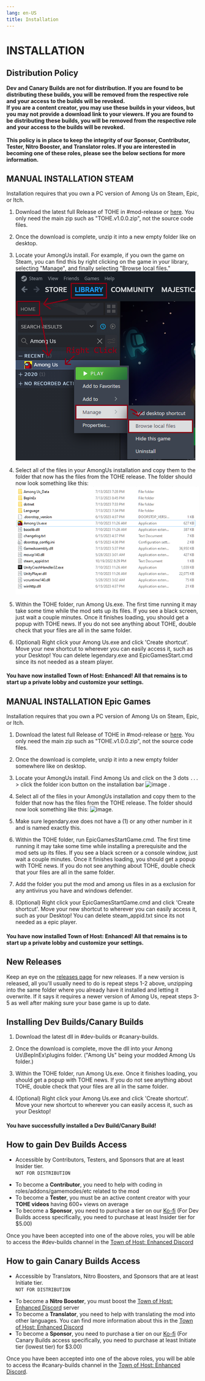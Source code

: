 ```yaml
---
lang: en-US
title: Installation
---
```


# INSTALLATION


## Distribution Policy

<b>Dev and Canary Builds are not for distribution. If you are found to be distributing these builds, you will be removed from the respective role and your access to the builds will be revoked. <br>
If you are a content creator, you may use these builds in your videos, but you may not provide a download link to your viewers. If you are found to be distributing these builds, you will be removed from the respective role and your access to the builds will be revoked.<br><br>
This policy is in place to keep the integrity of our Sponsor, Contributor, Tester, Nitro Booster, and Translator roles. If you are interested in becoming one of these roles, please see the below sections for more information.</b>

## MANUAL INSTALLATION STEAM
Installation requires that you own a PC version of Among Us on Steam, Epic, or Itch. 

1. Download the latest full Release of TOHE in #mod-release or [here](https://github.com/0xDrMoe/TownofHost-Enhanced/releases). You only need the main zip such as "TOHE.v1.0.0.zip", not the source code files.

2. Once the download is complete, unzip it into a new empty folder like on desktop.

3. Locate your AmongUs install. For example, if you own the game on Steam, you can find this by right clicking on the game in your library, selecting "Manage", and finally selecting "Browse local files."
![image](./images/SteamGetFolder.png)

4. Select all of the files in your AmongUs installation and copy them to the folder that now has the files from the TOHE release. The folder should now look something like this:
![image](./images/ResultFolder.png)

5. Within the TOHE folder, run Among Us.exe. The first time running it may take some time while the mod sets up its files. If you see a black screen, just wait a couple minutes. Once it finishes loading, you should get a popup with TOHE news. If you do not see anything about TOHE, double check that your files are all in the same folder.

6. (Optional) Right click your Among Us.exe and click 'Create shortcut'. Move your new shortcut to wherever you can easily access it, such as your Desktop! You can delete legendary.exe and EpicGamesStart.cmd since its not needed
as a steam player.
#### You have now installed Town of Host: Enhanced! All that remains is to start up a private lobby and customize your settings.

## MANUAL INSTALLATION Epic Games
Installation requires that you own a PC version of Among Us on Steam, Epic, or Itch. 

1. Download the latest full Release of TOHE in #mod-release or [here](https://github.com/0xDrMoe/TownofHost-Enhanced/releases). You only need the main zip such as "TOHE.v1.0.0.zip", not the source code files.

2. Once the download is complete, unzip it into a new empty folder somewhere like on desktop.

3. Locate your AmongUs install. Find Among Us and click on the 3 dots `...` > click the folder icon button on the installation bar ![image](https://github.com/whichtwix/TOHRE-Code/assets/91138333/15241301-1de9-4288-a9aa-e45a21cb9f80)
.

4. Select all of the files in your AmongUs installation and copy them to the folder that now has the files from the TOHE release. The folder should now look something like this:
![image](https://github.com/whichtwix/TOHRE-Code/assets/91138333/2f0416c1-101f-44a2-9fd1-49f0714254c3).

5. Make sure legendary.exe does not have a (1) or any other number in it and is named exactly this.


6. Within the TOHE folder, run EpicGamesStartGame.cmd. The first time running it may take some time while installing a prerequisite and the mod sets up its files. If you see a black screen or a console window, just wait a couple minutes. Once it finishes loading, you should get a popup with TOHE news. If you do not see anything about TOHE, double check that your files are all in the same folder.

7. Add the folder you put the mod and among us files in as a exclusion for any antivirus you have and windows defender.

8. (Optional) Right click your EpicGamesStartGame.cmd and click 'Create shortcut'. Move your new shortcut to wherever you can easily access it, such as your Desktop! You can delete steam_appid.txt since its not needed as a epic player.
#### You have now installed Town of Host: Enhanced! All that remains is to start up a private lobby and customize your settings.

## New Releases
Keep an eye on the [releases page](https://github.com/0xDrMoe/TownofHost-Enhanced/releases) for new releases. If a new version is released, all you'll usually need to do is repeat steps 1-2 above, unzipping into the same folder where you already have it installed and letting it overwrite. If it says it requires a newer version of Among Us, repeat steps 3-5 as well after making sure your base game is up to date.

## Installing Dev Builds/Canary Builds
1. Download the latest dll in #dev-builds or #canary-builds.

2. Once the download is complete, move the dll into your Among Us\BepInEx\plugins folder. ("Among Us" being your modded Among Us folder.)

3. Within the TOHE folder, run Among Us.exe. Once it finishes loading, you should get a popup with TOHE news. If you do not see anything about TOHE, double check that your files are all in the same folder.

4. (Optional) Right click your Among Us.exe and click 'Create shortcut'. Move your new shortcut to wherever you can easily access it, such as your Desktop!
#### You have successfully installed a Dev Build/Canary Build!

## How to gain Dev Builds Access<br>
* Accessible by Contributors, Testers, and Sponsors that are at least Insider tier.<br>
`NOT FOR DISTRIBUTION`
- To become a <b>Contributor</b>, you need to help with coding in roles/addons/gamemodes/etc related to the mod
- To become a <b>Tester</b>, you must be an active content creator with your <b>TOHE videos</b> having 600+ views on average
- To become a <b>Sponsor</b>, you need to purchase a tier on our [Ko-fi](https://ko-fi.com/TOHEN) (For Dev Builds access specifically, you need to purchase at least Insider tier for $5.00)

Once you have been accepted into one of the above roles, you will be able to access the #dev-builds channel in the [Town of Host: Enhanced Discord](https://discord.gg/tohe)

## How to gain Canary Builds Access<br>
* Accessible by Translators, Nitro Boosters, and Sponsors that are at least Initiate tier.<br>
`NOT FOR DISTRIBUTION`
- To become a <b>Nitro Booster</b>, you must boost the [Town of Host: Enhanced Discord](https://discord.gg/tohe) server
- To become a <b>Translator</b>, you need to help with translating the mod into other languages. You can find more information about this in the [Town of Host: Enhanced Discord](https://discord.gg/tohe)
- To become a <b>Sponsor</b>, you need to purchase a tier on our [Ko-fi](https://ko-fi.com/TOHEN) (For Canary Builds access specifically, you need to purchase at least Initiate tier (lowest tier) for $3.00)

Once you have been accepted into one of the above roles, you will be able to access the #canary-builds channel in the [Town of Host: Enhanced Discord](https://discord.gg/tohe).
